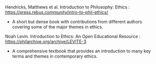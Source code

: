 Hendricks, Matthews et al. Introduction to Philosophy: Ethics : https://press.rebus.community/intro-to-phil-ethics/
 - A short but dense book with contributions from different authors covering some of the major themes in ethics.

Noah Levin. Introduction to Ethics: An Open Educational Resource : https://philarchive.org/archive/LEVITE-3
 - A comprehensive textbook that provides an introduction to many key terms and themes in contemporary ethics.
